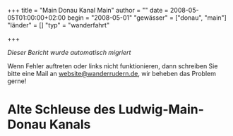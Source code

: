 +++
title = "Main Donau Kanal Main"
author = ""
date = 2008-05-05T01:00:00+02:00
begin = "2008-05-01"
"gewässer" = ["donau", "main"]
"länder" = []
"typ" = "wanderfahrt"

+++


*Dieser Bericht wurde automatisch migriert*

Wenn Fehler auftreten oder links nicht funktionieren, dann schreiben Sie bitte eine Mail an website@wanderrudern.de, wir beheben das Problem gerne!



# Alte Schleuse des Ludwig-Main-Donau Kanals


